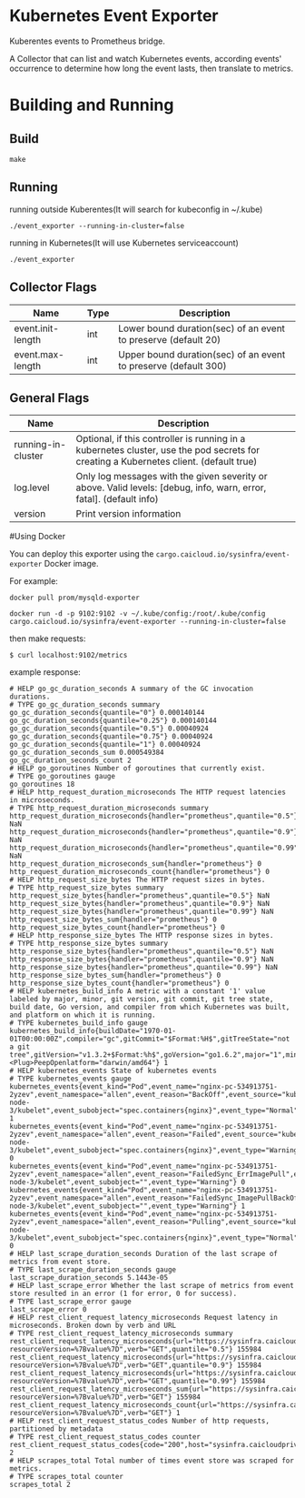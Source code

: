 # Kubernetes Event Exporter

Kuberentes events to Prometheus bridge.

A Collector that can list and watch Kubernetes events, according events' occurrence to determine how long the event lasts, then translate to metrics.

# Building and Running

## Build
```
make
```
## Running
running outside Kuberentes(It will search for kubeconfig in ~/.kube)

```
./event_exporter --running-in-cluster=false
```

running in Kubernetes(It will use Kubernetes serviceaccount)

```
./event_exporter
```

## Collector Flags

Name | Type | Description
---| --- | ---
event.init-length | int | Lower bound duration(sec) of an event to preserve (default 20) |
event.max-length | int | Upper bound duration(sec) of an event to preserve (default 300)

## General Flags

Name | Description
--- | ---
running-in-cluster | Optional, if this controller is running in a kubernetes cluster, use the pod secrets for creating a Kubernetes client. (default true)
log.level | Only log messages with the given severity or above. Valid levels: [debug, info, warn, error, fatal]. (default info)
version | Print version information

#Using Docker

You can deploy this exporter using the `cargo.caicloud.io/sysinfra/event-exporter` Docker image.

For example:

```
docker pull prom/mysqld-exporter

docker run -d -p 9102:9102 -v ~/.kube/config:/root/.kube/config cargo.caicloud.io/sysinfra/event-exporter --running-in-cluster=false
```

then make requests:

```
$ curl localhost:9102/metrics
```

example response:

```
# HELP go_gc_duration_seconds A summary of the GC invocation durations.
# TYPE go_gc_duration_seconds summary
go_gc_duration_seconds{quantile="0"} 0.000140144
go_gc_duration_seconds{quantile="0.25"} 0.000140144
go_gc_duration_seconds{quantile="0.5"} 0.00040924
go_gc_duration_seconds{quantile="0.75"} 0.00040924
go_gc_duration_seconds{quantile="1"} 0.00040924
go_gc_duration_seconds_sum 0.000549384
go_gc_duration_seconds_count 2
# HELP go_goroutines Number of goroutines that currently exist.
# TYPE go_goroutines gauge
go_goroutines 18
# HELP http_request_duration_microseconds The HTTP request latencies in microseconds.
# TYPE http_request_duration_microseconds summary
http_request_duration_microseconds{handler="prometheus",quantile="0.5"} NaN
http_request_duration_microseconds{handler="prometheus",quantile="0.9"} NaN
http_request_duration_microseconds{handler="prometheus",quantile="0.99"} NaN
http_request_duration_microseconds_sum{handler="prometheus"} 0
http_request_duration_microseconds_count{handler="prometheus"} 0
# HELP http_request_size_bytes The HTTP request sizes in bytes.
# TYPE http_request_size_bytes summary
http_request_size_bytes{handler="prometheus",quantile="0.5"} NaN
http_request_size_bytes{handler="prometheus",quantile="0.9"} NaN
http_request_size_bytes{handler="prometheus",quantile="0.99"} NaN
http_request_size_bytes_sum{handler="prometheus"} 0
http_request_size_bytes_count{handler="prometheus"} 0
# HELP http_response_size_bytes The HTTP response sizes in bytes.
# TYPE http_response_size_bytes summary
http_response_size_bytes{handler="prometheus",quantile="0.5"} NaN
http_response_size_bytes{handler="prometheus",quantile="0.9"} NaN
http_response_size_bytes{handler="prometheus",quantile="0.99"} NaN
http_response_size_bytes_sum{handler="prometheus"} 0
http_response_size_bytes_count{handler="prometheus"} 0
# HELP kubernetes_build_info A metric with a constant '1' value labeled by major, minor, git version, git commit, git tree state, build date, Go version, and compiler from which Kubernetes was built, and platform on which it is running.
# TYPE kubernetes_build_info gauge
kubernetes_build_info{buildDate="1970-01-01T00:00:00Z",compiler="gc",gitCommit="$Format:%H$",gitTreeState="not a git tree",gitVersion="v1.3.2+$Format:%h$",goVersion="go1.6.2",major="1",minor="3"<Plug>PeepOpenlatform="darwin/amd64"} 1
# HELP kubernetes_events State of kubernetes events
# TYPE kubernetes_events gauge
kubernetes_events{event_kind="Pod",event_name="nginx-pc-534913751-2yzev",event_namespace="allen",event_reason="BackOff",event_source="kube-node-3/kubelet",event_subobject="spec.containers{nginx}",event_type="Normal"} 1
kubernetes_events{event_kind="Pod",event_name="nginx-pc-534913751-2yzev",event_namespace="allen",event_reason="Failed",event_source="kube-node-3/kubelet",event_subobject="spec.containers{nginx}",event_type="Warning"} 0
kubernetes_events{event_kind="Pod",event_name="nginx-pc-534913751-2yzev",event_namespace="allen",event_reason="FailedSync_ErrImagePull",event_source="kube-node-3/kubelet",event_subobject="",event_type="Warning"} 0
kubernetes_events{event_kind="Pod",event_name="nginx-pc-534913751-2yzev",event_namespace="allen",event_reason="FailedSync_ImagePullBackOff",event_source="kube-node-3/kubelet",event_subobject="",event_type="Warning"} 1
kubernetes_events{event_kind="Pod",event_name="nginx-pc-534913751-2yzev",event_namespace="allen",event_reason="Pulling",event_source="kube-node-3/kubelet",event_subobject="spec.containers{nginx}",event_type="Normal"} 0
# HELP last_scrape_duration_seconds Duration of the last scrape of metrics from event store.
# TYPE last_scrape_duration_seconds gauge
last_scrape_duration_seconds 5.1443e-05
# HELP last_scrape_error Whether the last scrape of metrics from event store resulted in an error (1 for error, 0 for success).
# TYPE last_scrape_error gauge
last_scrape_error 0
# HELP rest_client_request_latency_microseconds Request latency in microseconds. Broken down by verb and URL
# TYPE rest_client_request_latency_microseconds summary
rest_client_request_latency_microseconds{url="https://sysinfra.caicloudprivatetest.com/api/v1/events?resourceVersion=%7Bvalue%7D",verb="GET",quantile="0.5"} 155984
rest_client_request_latency_microseconds{url="https://sysinfra.caicloudprivatetest.com/api/v1/events?resourceVersion=%7Bvalue%7D",verb="GET",quantile="0.9"} 155984
rest_client_request_latency_microseconds{url="https://sysinfra.caicloudprivatetest.com/api/v1/events?resourceVersion=%7Bvalue%7D",verb="GET",quantile="0.99"} 155984
rest_client_request_latency_microseconds_sum{url="https://sysinfra.caicloudprivatetest.com/api/v1/events?resourceVersion=%7Bvalue%7D",verb="GET"} 155984
rest_client_request_latency_microseconds_count{url="https://sysinfra.caicloudprivatetest.com/api/v1/events?resourceVersion=%7Bvalue%7D",verb="GET"} 1
# HELP rest_client_request_status_codes Number of http requests, partitioned by metadata
# TYPE rest_client_request_status_codes counter
rest_client_request_status_codes{code="200",host="sysinfra.caicloudprivatetest.com",method="GET"} 2
# HELP scrapes_total Total number of times event store was scraped for metrics.
# TYPE scrapes_total counter
scrapes_total 2
```
